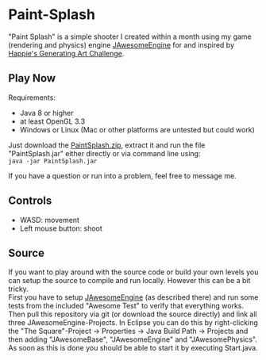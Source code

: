 # Paint-Splash
"Paint Splash" is a simple shooter I created within a month using my game (rendering and physics) engine [JAwesomeEngine](https://github.com/tdc22/JAwesomeEngine) for and inspired by [Happie's Generating Art Challenge](https://www.reddit.com/r/TheHappieMakers/comments/4n9g63/game_dev_challenge_generating_art/).

## Play Now
Requirements:
* Java 8 or higher
* at least OpenGL 3.3
* Windows or Linux (Mac or other platforms are untested but could work)

Just download the [PaintSplash.zip](https://github.com/tdc22/Paint-Splash/blob/master/PaintSplash.zip?raw=true), extract it and run the file "PaintSplash.jar" either directly or via command line using:  
```java -jar PaintSplash.jar```

If you have a question or run into a problem, feel free to message me.

## Controls
* WASD: movement
* Left mouse button: shoot

## Source
If you want to play around with the source code or build your own levels you can setup the source to compile and run locally. However this can be a bit tricky.  
First you have to setup [JAwesomeEngine](https://github.com/tdc22/JAwesomeEngine) (as described there) and run some tests from the included "Awesome Test" to verify that everything works. Then pull this repository via git (or download the source directly) and link all three JAwesomeEngine-Projects. In Eclipse you can do this by right-clicking the "The Square"-Project -> Properties -> Java Build Path -> Projects and then adding "JAwesomeBase", "JAwesomeEngine" and "JAwesomePhysics". As soon as this is done you should be able to start it by executing Start.java.
